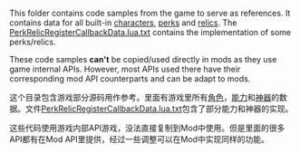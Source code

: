 This folder contains code samples from the game to serve as references. It contains data for all built-in [characters](./CharacterData/), [perks](./PerkData.lua.txt) and [relics](./RelicData.lua.txt). The [PerkRelicRegisterCallbackData.lua.txt](./PerkRelicRegisterCallbackData.lua.txt) contains the implementation of some perks/relics.

These code samples **can't** be copied/used directly in mods as they use game internal APIs. However, most APIs used there have their corresponding mod API counterparts and can be adapt to mods.

这个目录包含游戏部分源码用作参考。里面有游戏里所有[角色](./CharacterData/)，[能力](./PerkData.lua.txt)和[神器](./RelicData.lua.txt)的数据。文件[PerkRelicRegisterCallbackData.lua.txt](./PerkRelicRegisterCallbackData.lua.txt)包含了部分能力和神器的实现。

这些代码使用游戏内部API游戏，没法直接复制到Mod中使用。但是里面的很多API都有在Mod API里提供，经过一些调整可以在Mod中实现同样的功能。

